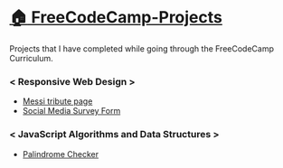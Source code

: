 # [:house: FreeCodeCamp-Projects](https://ujjwalpuri29.github.io/FreeCodeCamp-Projects/)
Projects that I have completed while going through the FreeCodeCamp Curriculum.

### \< Responsive Web Design >
- [Messi tribute page](https://ujjwalpuri29.github.io/FreeCodeCamp-Projects/Responsive%20Web%20Design/Tribute%20Page)
- [Social Media Survey Form](https://ujjwalpuri29.github.io/FreeCodeCamp-Projects/Responsive%20Web%20Design/Survey%20Form)

### \< JavaScript Algorithms and Data Structures >
- [Palindrome Checker](https://github.com/ujjwalpuri29/FreeCodeCamp-Projects/tree/main/JavaScript%20Algorithms%20and%20Data%20Structures/Palindrome%20Checker.js)
